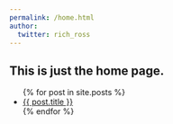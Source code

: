 ```yaml
---
permalink: /home.html
author: 
  twitter: rich_ross
---
```



## This is just the home page.

<ul>
  {% for post in site.posts %}
    <li>
      <a href="{{ post.url }}">{{ post.title }}</a>
    </li>
  {% endfor %}
</ul>